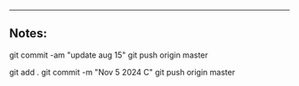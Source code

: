 ----

## Notes:

git commit -am "update aug 15"
git push origin master

git add .
git commit -m "Nov 5 2024 C"
git push origin master
